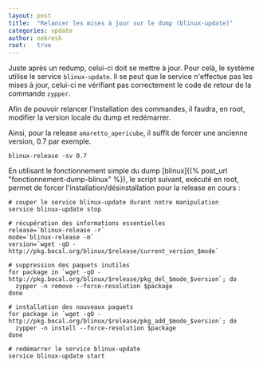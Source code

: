 ```yaml
---
layout: post
title:  "Relancer les mises à jour sur le dump (blinux-update)"
categories: update
author: nekresh
root:   true
---
```


Juste après un redump, celui-ci doit se mettre à jour. Pour celà, le système utilise le service `blinux-update`.
Il se peut que le service n'effectue pas les mises à jour, celui-ci ne vérifiant pas correctement le code de retour de la commande `zypper`.

Afin de pouvoir relancer l'installation des commandes, il faudra, en root, modifier la version locale du dump et redémarrer.

Ainsi, pour la release `amaretto_apericube`, il suffit de forcer une ancienne version, 0.7 par exemple.

    blinux-release -sv 0.7

En utilisant le fonctionnement simple du dump [blinux]({% post_url "fonctionnement-dump-blinux" %}), le script suivant, exécuté en root, permet de forcer l'installation/désinstallation pour la release en cours :

    # couper le service blinux-update durant notre manipulation
    service blinux-update stop
    
    # récupération des informations essentielles
    release=`blinux-release -r`
    mode=`blinux-release -m`
    version=`wget -qO - http://pkg.bocal.org/blinux/$release/current_version_$mode`
    
    # suppression des paquets inutiles
    for package in `wget -qO - http://pkg.bocal.org/blinux/$release/pkg_del_$mode_$version`; do
      zypper -n remove --force-resolution $package
    done
    
    # installation des nouveaux paquets
    for package in `wget -qO - http://pkg.bocal.org/blinux/$release/pkg_add_$mode_$version`; do
      zypper -n install --force-resolution $package
    done
    
    # redémarrer le service blinux-update
    service blinux-update start

